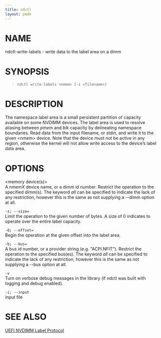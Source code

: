 ```yaml
---
title: ndctl
layout: pmdk
---
```


# NAME

ndctl-write-labels - write data to the label area on a dimm

# SYNOPSIS

>     ndctl write-labels <nmem> [-i <filename>]

# DESCRIPTION

The namespace label area is a small persistent partition of capacity
available on some NVDIMM devices. The label area is used to resolve
aliasing between *pmem* and *blk* capacity by delineating namespace
boundaries. Read data from the input filename, or stdin, and write it to
the given \<nmem> device. Note that the device must not be active in any
region, otherwise the kernel will not allow write access to the device’s
label data area.

# OPTIONS

\<memory device(s)>  
A *nmemX* device name, or a dimm id number. Restrict the operation to
the specified dimm(s). The keyword *all* can be specified to indicate
the lack of any restriction, however this is the same as not supplying a
--dimm option at all.

`-s; --size=`  
Limit the operation to the given number of bytes. A size of 0 indicates
to operate over the entire label capacity.

`-O; --offset=`  
Begin the operation at the given offset into the label area.

`-b; --bus=`  
A bus id number, or a provider string (e.g. "ACPI.NFIT"). Restrict the
operation to the specified bus(es). The keyword *all* can be specified
to indicate the lack of any restriction, however this is the same as not
supplying a --bus option at all.

`-v`  
Turn on verbose debug messages in the library (if ndctl was built with
logging and debug enabled).

`-i; --input`  
input file

# SEE ALSO

[UEFI NVDIMM Label
Protocol](http://www.uefi.org/sites/default/files/resources/UEFI_Spec_2_7.pdf)
